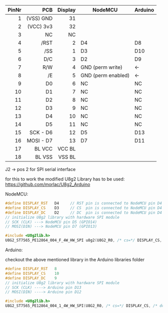| PinNr |    PCB    |  Display  |          NodeMCU   |  Arduino |
| -----:| ---------:| ---------:| ------------------ | -------- |
|     1 | (VSS) GND |        31 |                    |          |
|     2 | (VCC) 3v3 |        32 |                    |          |
|     3 |        NC |        NC |                    |          |
|     4 |      /RST |         2 | D4                 | D8       |
|     5 |       /SS |         1 | D3                 | D10      |
|     6 |       D/C |         3 | D2                 | D9       |
|     7 |       R/W |         4 | GND (perm write)   | <-       |
|     8 |        /E |         5 | GND (perm enabled) | <-       |
|     9 |        D0 |         6 | NC                 | NC       |
|    10 |        D1 |         7 | NC                 | NC       |
|    11 |        D2 |         8 | NC                 | NC       |
|    12 |        D3 |         9 | NC                 | NC       |
|    13 |        D4 |        10 | NC                 | NC       |
|    14 |        D5 |        11 | NC                 | NC       |
|    15 |  SCK - D6 |        12 | D5                 | D13      |
|    16 | MOSI - D7 |        13 | D7                 | D11      |
|    17 |    BL VCC |    VCC BL |                    |          |
|    18 |    BL VSS |    VSS BL |                    |          |


   J2 ->  pos 2 for SPI serial interface

for this to work the modified U8g2 Library has to be used:
	https://github.com/morlac/U8g2_Arduino

NodeMCU:
```c++
#define DISPLAY_RST   D4     // RST pin is connected to NodeMCU pin D4 (GPIO2)
#define DISPLAY_CS    D3     // CS  pin is connected to NodeMCU pin D4 (GPIO0)
#define DISPLAY_DC    D2     // DC  pin is connected to NodeMCU pin D4 (GPIO4)
// initialize U8g2 library with hardware SPI module
// SCK (CLK) ---> NodeMCU pin D5 (GPIO14)
// MOSI(DIN) ---> NodeMCU pin D7 (GPIO13)

#include <U8g2lib.h>
U8G2_ST7565_PE12864_004_F_4W_HW_SPI u8g2(U8G2_R0, /* cs=*/ DISPLAY_CS, /* dc=*/ DISPLAY_DC, /* reset=*/ DISPLAY_RST);
```

Arduino:

checkout the above mentioned library in the Arduino libraries folder

```c++
#define DISPLAY_RST   8
#define DISPLAY_CS    10
#define DISPLAY_DC    9
// initialize U8g2 library with hardware SPI module
// SCK (CLK) ----> Arduino pin D13
// MOSI(DIN) ----> Arduino pin D12

#include <U8g2lib.h>
U8G2_ST7565_PE12864_004_1_4W_HW_SPI(U8G2_R0, /* cs=*/ DISPLAY_CS, /* dc=*/ DISPLAY_DC, /* reset=*/ DISPLAY_RST);
```

